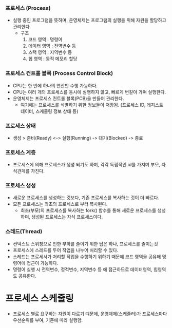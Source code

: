 ### 프로세스 (Process)
- 실행 중인 프로그램을 뜻하며, 운영체제는 프로그램의 실행을 위해 자원을 할당하고 관리한다.
    - 구조
        1. 코드 영역 : 명령어
        2. 데이터 영역 : 전역변수 등
        3. 스택 영역 : 지역변수 등
        4. 힙 영역 : 동적 메모리 할당 

### 프로세스 컨트롤 블록 (Process Control Block)
- CPU는 한 번에 하나의 연산만 수행 가능하다.
- CPU는 여러 개의 프로세스를 동시에 실행하지 않고, 빠르게 번갈아 가며 실행한다.
- 운영체제는 프로세스 컨트롤 블록(PCB)을 만들어 관리한다.
    - 여기에는 프로세스를 식별하기 위한 정보들이 저장됨. (프로세스 ID, 레지스트 데이터, 스케줄링 정보 상태 등)

### 프로세스 상태
- 생성  >  준비(Ready) <-> 실행(Running) -> 대기(Blocked) -> 종료

### 프로세스 계층
- 프로세스에 의해 프로세스가 생성 되기도 하며, 각각 독립적인 id를 가지며 부모, 자식관계를 가진다. 

### 프로세스 생성
- 새로운 프로세스를 생성하는 것보다, 기존 프로세스를 복사하는 것이 더 빠르다. 
- 모든 프로세스는 최초의 프로세스로 부터 복사된다.
    - 최초(부모)의 프로세스를 복사하는 fork() 함수를 통해 새로운 프로세스를 생성하며, 생성된 프로세스는 자식 프로세스이다.

### 스레드(Thread)
- 컨텍스트 스위칭으로 인한 부하를 줄이기 위한 답은 하나, 프로세스를 줄이는것
- 프로세스에 스레드를 두어 작업을 나누어 처리할 수 있다.
- 스레드는 프로세서가 처리할 작업을 수행하기 위하기 때문에 코드 영역을 공유해 명령어에 접근이 가능하다.
- 명령어 실행 시 전역변수, 정적변수, 지역변수 등 에 접근하므로 데이터영역, 힙영역도 공유한다.

# 프로세스 스케줄링
- 프로세스 별로 요구하는 자원이 다르기 떄문에, 운영체제(스케쥴러)가 프로세스마다 우선순위를 부여, 기준에 따라 실행함.